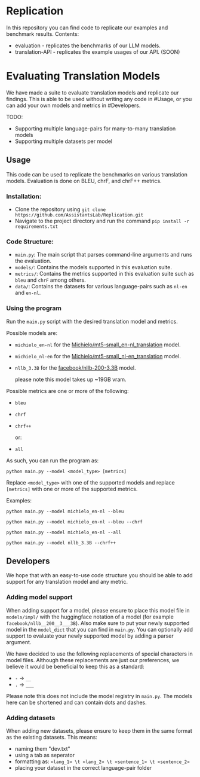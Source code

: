 # Replication
In this repository you can find code to replicate our examples and benchmark results.
Contents:
- evaluation - replicates the benchmarks of our LLM models.
- translation-API - replicates the example usages of our API. (SOON)


# Evaluating Translation Models 

We have made a suite to evaluate translation models and replicate our findings. This is able to be used without writing any code in #Usage, or you can add your own models and metrics in #Developers.

TODO:
- Supporting multiple language-pairs for many-to-many translation models
- Supporting multiple datasets per model

## Usage

This code can be used to replicate the benchmarks on various translation models. Evaluation is done on BLEU, chrF, and chrF++ metrics.

### Installation:

- Clone the repository using ``git clone https://github.com/AssistantsLab/Replication.git``
- Navigate to the project directory and run the command ``pip install -r requirements.txt``

### Code Structure:

- `main.py`: The main script that parses command-line arguments and runs the evaluation.
- `models/`: Contains the models supported in this evaluation suite.
- `metrics/`: Contains the metrics supported in this evaluation suite such as `bleu` and `chrF` among others.
- `data/`: Contains the datasets for various language-pairs such as `nl-en` and `en-nl`.

### Using the program 

Run the `main.py` script with the desired translation model and metrics.

Possible models are:
  - `michielo_en-nl` for the [Michielo/mt5-small_en-nl_translation](https://huggingface.co/Michielo/mt5-small_en-nl_translation) model.
  - `michielo_nl-en` for the [Michielo/mt5-small_nl-en_translation](https://huggingface.co/Michielo/mt5-small_nl-en_translation) model.
  - `nllb_3.3B` for the [facebook/nllb-200-3.3B](https://huggingface.co/facebook/nllb-200-3.3B) model.

    please note this model takes up ~19GB vram.
  
  Possible metrics are one or more of the following:
  - `bleu`
  - `chrf`
  - `chrf++`
  
    or:
  - `all`

As such, you can run the program as:

```python main.py --model <model_type> [metrics]```

Replace `<model_type>` with one of the supported models and replace `[metrics]` with one or more of the supported metrics.

Examples:

```python main.py --model michielo_en-nl --bleu```

```python main.py --model michielo_en-nl --bleu --chrf```

```python main.py --model michielo_en-nl --all```

```python main.py --model nllb_3.3B --chrf++```


## Developers

We hope that with an easy-to-use code structure you should be able to add support for any translation model and any metric.


### Adding model support
When adding support for a model, please ensure to place this model file in `models/impl/` with the huggingface notation of a model (for example `facebook/nllb__200__3___3B`). Also make sure to put your newly supported model in the `model_dict` that you can find in `main.py`. You can optionally add support to evaluate your newly supported model by adding a parser argument.

We have decided to use the following replacements of special characters in model files. Although these replacements are just our preferences, we believe it would be beneficial to keep this as a standard:
- `-` -> `__`
- `.` -> `___`

Please note this does not include the model registry in `main.py`. The models here can be shortened and can contain dots and dashes.

### Adding datasets

When adding new datasets, please ensure to keep them in the same format as the existing datasets. This means:
- naming them "dev.txt"
- using a tab as seperator
- formatting as: `<lang_1> \t <lang_2> \t <sentence_1> \t <sentence_2>`
- placing your dataset in the correct language-pair folder
